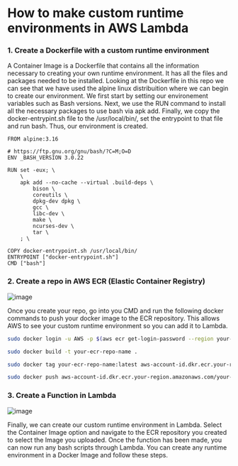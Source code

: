# How to make custom runtime environments in AWS Lambda

### 1. Create a Dockerfile with a custom runtime environment ###

A Container Image is a Dockerfile that contains all the information necessary to creating your own runtime environment. It has all the files and packages needed to be installed. Looking at the Dockerfile in this repo we can see that we have used the alpine linux distribuition where we can begin to create our environment. We first start by setting our environement variables such as Bash versions. Next, we use the RUN command to install all the necessary packages to use bash via apk add. Finally, we copy the docker-entrypint.sh file to the /usr/local/bin/, set the entrypoint to that file and run bash. Thus, our environment is created.
```Docker
FROM alpine:3.16

# https://ftp.gnu.org/gnu/bash/?C=M;O=D
ENV _BASH_VERSION 3.0.22

RUN set -eux; \
	\
	apk add --no-cache --virtual .build-deps \
		bison \
		coreutils \
		dpkg-dev dpkg \
		gcc \
		libc-dev \
		make \
		ncurses-dev \
		tar \
	; \
		
COPY docker-entrypoint.sh /usr/local/bin/
ENTRYPOINT ["docker-entrypoint.sh"]
CMD ["bash"]
```

### 2. Create a repo in AWS ECR (Elastic Container Registry) ###
![image](https://user-images.githubusercontent.com/78062994/218638005-c9f4fd7e-73cc-4698-868e-7b5eb6072c0c.png)

Once you create your repo, go into you CMD and run the following docker commands to push your docker image to the ECR repository. This allows AWS to see your custom runtime environment so you can add it to Lambda.
```bash
sudo docker login -u AWS -p $(aws ecr get-login-password --region your-region) aws-account-id.dkr.ecr.your-region.amazonaws.com

sudo docker build -t your-ecr-repo-name .

sudo docker tag your-ecr-repo-name:latest aws-account-id.dkr.ecr.your-region.amazonaws.com/your-ecr-repo-name:latest

sudo docker push aws-account-id.dkr.ecr.your-region.amazonaws.com/your-ecr-repo-name:latest
```

### 3. Create a Function in Lambda ###
![image](https://user-images.githubusercontent.com/78062994/218636594-14c8fc27-1783-4767-974c-b59e1bfd0f89.png)

Finally, we can create our custom runtime environment in Lambda. Select the Container Image option and navigate to the ECR repository you created to select the Image you uploaded. Once the function has been made, you can now run any bash scripts through Lambda. You can create any runtime environment in a Docker Image and follow these steps.
